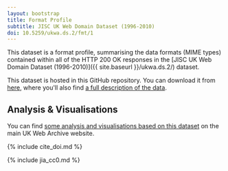 ```yaml
---
layout: bootstrap
title: Format Profile
subtitle: JISC UK Web Domain Dataset (1996-2010)
doi: 10.5259/ukwa.ds.2/fmt/1
---
```


This dataset is a format profile, summarising the data formats (MIME types) contained within all of the HTTP 200 OK responses in the [JISC UK Web Domain Dataset (1996-2010)]({{ site.baseurl }}/ukwa.ds.2/) dataset.

This dataset is hosted in this GitHub repository. You can download it from [here](https://github.com/ukwa/opendata/tree/master/datasets/ukwa.ds.2/fmt), where you'll also find [a full description of the data](https://github.com/ukwa/opendata/tree/master/datasets/ukwa.ds.2/fmt#uk-web-domain-dataset-1996-2010-format-profile).

## Analysis & Visualisations ##
You can find [some analysis and visualisations based on this dataset](http://www.webarchive.org.uk/ukwa/visualisation/ukwa.ds.2/fmt) on the main UK Web Archive website.

{% include cite_doi.md %}

{% include jia_cc0.md %}



